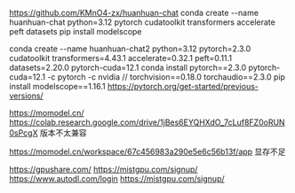 https://github.com/KMnO4-zx/huanhuan-chat
conda create --name huanhuan-chat python=3.12 pytorch cudatoolkit transformers accelerate peft datasets
pip install modelscope

conda create --name huanhuan-chat2 python=3.12 pytorch=2.3.0 cudatoolkit transformers=4.43.1 accelerate=0.32.1 peft=0.11.1 datasets=2.20.0 pytorch-cuda=12.1
conda install pytorch==2.3.0 pytorch-cuda=12.1 -c pytorch -c nvidia
// torchvision==0.18.0 torchaudio==2.3.0 
pip install modelscope==1.16.1
https://pytorch.org/get-started/previous-versions/


https://momodel.cn/ 
https://colab.research.google.com/drive/1jBes6EYQHXdO_7cLuf8FZ0oRUN0sPcgX
版本不太兼容

https://momodel.cn/workspace/67c456983a290e5e6c56b13f/app
显存不足

https://gpushare.com/
https://mistgpu.com/signup/
https://www.autodl.com/login
https://mistgpu.com/signup/